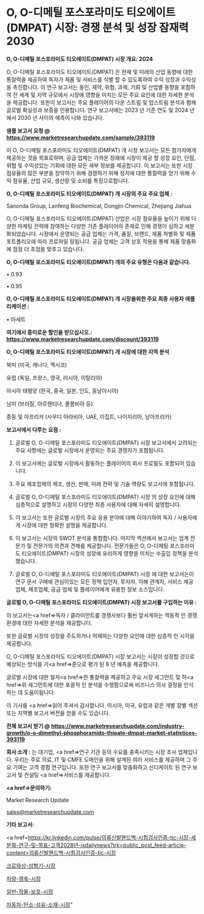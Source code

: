 # O, O-디메틸 포스포라미도 티오에이트(DMPAT) 시장: 경쟁 분석 및 성장 잠재력 2030

<strong>O, O-디메틸 포스포라미도 티오에이트(DMPAT) 시장 개요: 2024</strong>

O, O-디메틸 포스포라미도 티오에이트(DMPAT) 은 현재 및 미래의 산업 동향에 대한 통찰력을 제공하여 독자가 제품 및 서비스를 식별 할 수 있도록하여 수익 성장과 수익성을 촉진합니다. 이 연구 보고서는 동인, 제약, 위협, 과제, 기회 및 산업별 동향을 포함하여 전 세계 및 지역 규모에서 시장에 영향을 미치는 모든 주요 요인에 대한 자세한 분석을 제공합니다. 또한이 보고서는 주요 플레이어의 다운 스트림 및 업스트림 분석과 함께 글로벌 확실성과 보증을 인용합니다. 연구 보고서에는 2023 년 기준 연도 및 2024 년에서 2030 년 사이의 예측이 나와 있습니다.



<strong>샘플 보고서 요청 @ <a href=https://www.marketresearchupdate.com/sample/393119>https://www.marketresearchupdate.com/sample/393119</a></strong>

이 O, O-디메틸 포스포라미도 티오에이트(DMPAT) 개 시장 보고서는 모든 참가자에게 제공하는 것을 목표로하며, 공급 업체는 가까운 장래에 시장이 제공 할 성장 요인, 단점, 위협 및 수익성있는 기회에 대한 모든 세부 정보를 제공합니다. 이 보고서는 또한 시장 점유율의 많은 부분을 장악하기 위해 경쟁하기 위해 정치에 대한 통찰력을 얻기 위해 수익 점유율, 산업 규모, 생산량 및 소비를 특징으로합니다.



<strong>O, O-디메틸 포스포라미도 티오에이트(DMPAT) 개 시장의 주요 주요 업체 :</strong>

Sanonda Group, Lanfeng Biochemical, Dongjin Chemical, Zhejiang Jiahua

O, O-디메틸 포스포라미도 티오에이트(DMPAT) 산업은 시장 점유율을 높이기 위해 다양한 마케팅 전략에 참여하는 다양한 기존 플레이어의 존재로 인해 경쟁이 심하고 세분화되었습니다. 시장에서 운영되는 공급 업체는 가격, 품질, 브랜드, 제품 차별화 및 제품 포트폴리오에 따라 프로파일 링됩니다. 공급 업체는 고객 상호 작용을 통해 제품 맞춤화에 점점 더 초점을 맞추고 있습니다.



<strong>O, O-디메틸 포스포라미도 티오에이트(DMPAT) 개의 주요 유형은 다음과 같습니다.</strong>

• 0.93

• 0.95



<strong>O, O-디메틸 포스포라미도 티오에이트(DMPAT) 개 시장을위한 주요 최종 사용자 애플리케이션 :</strong>

• 아세트



<strong>여기에서 흥미로운 할인을 받으십시오.: <a href=https://www.marketresearchupdate.com/discount/393119>https://www.marketresearchupdate.com/discount/393119</a></strong>



<strong>O, O-디메틸 포스포라미도 티오에이트(DMPAT) 개 시장에 대한 지역 분석</strong>

북미 (미국, 캐나다, 멕시코)

유럽 (독일, 프랑스, 영국, 러시아, 이탈리아)

아시아 태평양 (한국, 중국, 일본, 인도, 동남아시아)

남미 (브라질, 아르헨티나, 콜롬비아 등)

중동 및 아프리카 (사우디 아라비아, UAE, 이집트, 나이지리아, 남아프리카)



<strong>보고서에서 다루는 요점 :</strong>

1. 글로벌 O, O-디메틸 포스포라미도 티오에이트(DMPAT) 시장 보고서에서 고려되는 주요 사항에는 글로벌 시장에서 운영되는 주요 경쟁자가 포함됩니다.

2. 이 보고서에는 글로벌 시장에서 활동하는 플레이어의 회사 프로필도 포함되어 있습니다.

3. 주요 제조업체의 제조, 생산, 판매, 미래 전략 및 기술 역량도 보고서에 포함됩니다.

4. 글로벌 O, O-디메틸 포스포라미도 티오에이트(DMPAT) 시장 의 성장 요인에 대해 심층적으로 설명하고 시장의 다양한 최종 사용자에 대해 자세히 설명합니다.

5. 이 보고서는 또한 글로벌 시장의 주요 응용 분야에 대해 이야기하여 독자 / 사용자에게 시장에 대한 정확한 설명을 제공합니다.

6. 이 보고서는 시장의 SWOT 분석을 통합합니다. 마지막 섹션에서 보고서는 업계 전문가 및 전문가의 의견과 견해를 제공합니다. 전문가들은 O, O-디메틸 포스포라미도 티오에이트(DMPAT) 시장의 성장에 유리하게 영향을 미치는 수출입 정책을 분석했습니다.

7. 글로벌 O, O-디메틸 포스포라미도 티오에이트(DMPAT) 시장 에 대한 보고서는이 연구 문서 구매에 관심이있는 모든 정책 입안자, 투자자, 이해 관계자, 서비스 제공 업체, 제조업체, 공급 업체 및 플레이어에게 유용한 정보 소스입니다.



<strong>글로벌 O, O-디메틸 포스포라미도 티오에이트(DMPAT) 시장 보고서를 구입하는 이유 :</strong>

이 보고서는<a href=>독자 / 클</a>라이언트를 경쟁사보다 훨씬 앞서게하는 역동적 인 경쟁 환경에 대한 자세한 분석을 제공합니다.

또한 글로벌 시장의 성장을 주도하거나 억제하는 다양한 요인에 대한 심층적 인 시각을 제공합니다.

O, O-디메틸 포스포라미도 티오에이트(DMPAT) 시장 보고서는 시장이 성장할 것으로 예상되는 방식을 기<a href=>준으로</a> 평가 된 8 년 예측을 제공합니다.

글로벌 시장에 대한 철저<a href=>한 통찰력</a>을 제공하고 주요 시장 세그먼트 및 하<a href=>위 세그</a>먼트에 대한 포괄적 인 분석을 수행함으로써 비즈니스 의사 결정을 인식하는 데 도움이됩니다.

이 기사를 <a href=>읽어 주</a>셔서 감사합니다. 아시아, 미국, 유럽과 같은 개별 장별 섹션 또는 지역별 보고서 버전을 얻을 수도 있습니다.



<strong>전체 보고서 받기 @ <a href=https://www.marketresearchupdate.com/industry-growth/o-o-dimethyl-phosphoramido-thioate-dmpat-market-statistices-393119>https://www.marketresearchupdate.com/industry-growth/o-o-dimethyl-phosphoramido-thioate-dmpat-market-statistices-393119</a></strong>



<strong>회사 소개 :</strong>
는 대기업, <a href=>연구 기</a>관 등의 수요를 충족시키는 시장 조사 업체입니다. 우리는 주로 의료, IT 및 CMFE 도메인을 위해 설계된 여러 서비스를 제공하며 그 주요 기여는 고객 경험 연구입니다. 또한 연구 보고서를 맞춤화하고 신디케이트 된 연구 보고서 및 컨설팅 <a href=>서비</a>스를 제공합니다.



<strong><a href=>문의하기:</a></strong>

Market Research Update

sales@marketresearchupdate.com



<strong>기타 보고서:</strong>

<a href=https://kr.linkedin.com/pulse/의류신발핸드백-시험검사인증-tic-시장-세분화-연구-및-목표-고객2028년-isdailynews?trk=public_post_feed-article-content>의류신발핸드백-시험검사인증-tic-시장</a>

<a href=https://www.linkedin.com/pulse/크로와상-성형기-시장-세분화-연구-및-목표-고객2029년-survey-spotlight-pro-24-analysis/>크로와상-성형기-시장</a>

<a href=https://www.linkedin.com/pulse/차량-캠축-시장-세분화-연구-및-목표-고객2029년-trend-tracking-tips-360-analysis-ru2of/>차량-캠축-시장</a>

<a href=https://www.linkedin.com/pulse/일반-작물-보호-시장-현재-및-미래-성장-2029-data-dive-diaries-24-analysis-oxvef/>일반-작물-보호-시장</a>

<a href=https://www.linkedin.com/pulse/자동차-탄소-섬유-소재-시장-진입-전략-및-위험-평가2030년-data-dive-diaries-24-analysis-if28f/>자동차-탄소-섬유-소재-시장</a>"
